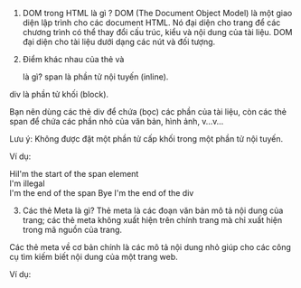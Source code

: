 1. DOM trong HTML là gì ?
DOM (The Document Object Model) là một giao diện lập trình cho các document HTML. Nó đại diện cho trang để các chương trình có thể thay đổi cấu trúc, kiểu và nội dung của tài liệu. DOM đại diện cho tài liệu dưới dạng các nút và đối tượng.

2. Điểm khác nhau của thẻ <span>  và <div> là gì?
span là phần tử nội tuyến (inline).

div là phần tử khối (block).

Bạn nên dùng các thẻ div để chứa (bọc) các phần của tài liệu, còn các thẻ span để chứa các phần nhỏ của văn bản, hình ảnh, v…v…

Lưu ý: Không được đặt một phần tử cấp khối trong một phần tử nội tuyến.

Ví dụ:

<div>Hi<span>I'm the start of the span element <div>I'm illegal</div> I'm the end of the span</span> Bye I'm the end of the div</div>

3. Các thẻ Meta là gì?
Thẻ meta là các đoạn văn bản mô tả nội dung của trang; các thẻ meta không xuất hiện trên chính trang mà chỉ xuất hiện trong mã nguồn của trang.

Các thẻ meta về cơ bản chính là các mô tả nội dung nhỏ giúp cho các công cụ tìm kiếm biết nội dung của một trang web.

Ví dụ:

<head>
<meta charset="UTF-8">
<meta name="description" content="Description search engines use">
<meta name="keywords" content="Keywords, of, your, page">
<meta name="author" content="Me">
<meta name="viewport" content="width=device-width, initial-scale=1.0">
</head>
